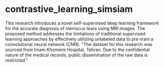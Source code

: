 # contrastive_learning_simsiam
This research introduces a novel self-supervised deep learning framework for the accurate diagnosis of meniscus tears using MRI images. The proposed  method addresses the limitations of traditional supervised learning approaches by effectively utilizing unlabeled  data to pre-train a convolutional neural network (CNN). 
"The dataset for this research was sourced from Imam Khomeini Hospital, Tehran. Due to the confidential nature of the medical records, public dissemination of the raw data is restricted."
